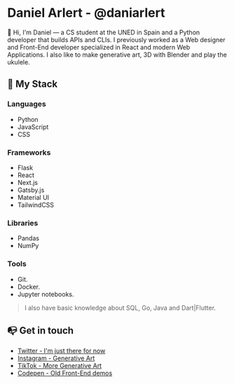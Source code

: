# Daniel Arlert - @daniarlert

👋 Hi, I'm Daniel — a CS student at the UNED in Spain and a Python developer that builds APIs and CLIs. I previously worked as a Web designer and Front-End developer specialized in React and modern Web Applications. I also like to make generative art, 3D with Blender and play the ukulele.

## 🧰 My Stack
### Languages
- Python
- JavaScript
- CSS

### Frameworks
- Flask
- React
- Next.js 
- Gatsby.js
- Material UI
- TailwindCSS

### Libraries
- Pandas
- NumPy

### Tools
- Git.
- Docker.
- Jupyter notebooks.

> I also have basic knowledge about SQL, Go, Java and Dart|Flutter.

## 📭 Get in touch
- [Twitter - I'm just there for now](https://twitter.com/daniarlert)
- [Instagram - Generative Art](https://instagram.com/daniarlert)
- [TikTok - More Generative Art](https://www.tiktok.com/@arlertdaniel)
- [Codepen - Old Front-End demos](https://codepen.io/danielarlert)

